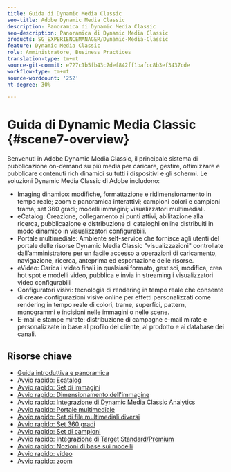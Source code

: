 ```yaml
---
title: Guida di Dynamic Media Classic
seo-title: Adobe Dynamic Media Classic
description: Panoramica di Dynamic Media Classic
seo-description: Panoramica di Dynamic Media Classic
products: SG_EXPERIENCEMANAGER/Dynamic-Media-Classic
feature: Dynamic Media Classic
role: Amministratore, Business Practices
translation-type: tm+mt
source-git-commit: e727c1b5fb43c7def842ff1bafcc8b3ef3437cde
workflow-type: tm+mt
source-wordcount: '252'
ht-degree: 30%

---
```



# Guida di Dynamic Media Classic {#scene7-overview}

Benvenuti in Adobe Dynamic Media Classic, il principale sistema di pubblicazione on-demand su più media per caricare, gestire, ottimizzare e pubblicare contenuti rich dinamici su tutti i dispositivi e gli schermi. Le soluzioni Dynamic Media Classic di Adobe includono:

* Imaging dinamico: modifiche, formattazione e ridimensionamento in tempo reale; zoom e panoramica interattivi; campioni colori e campioni trama; set 360 gradi; modelli immagini; visualizzatori multimediali.
* eCatalog: Creazione, collegamento ai punti attivi, abilitazione alla ricerca, pubblicazione e distribuzione di cataloghi online distribuiti in modo dinamico in visualizzatori configurabili.
* Portale multimediale: Ambiente self-service che fornisce agli utenti del portale delle risorse Dynamic Media Classic &quot;visualizzazioni&quot; controllate dall’amministratore per un facile accesso a operazioni di caricamento, navigazione, ricerca, anteprima ed esportazione delle risorse.
* eVideo: Carica i video finali in qualsiasi formato, gestisci, modifica, crea hot spot e modelli video, pubblica e invia in streaming i visualizzatori video configurabili
* Configuratori visivi: tecnologia di rendering in tempo reale che consente di creare configurazioni visive online per effetti personalizzati come rendering in tempo reale di colori, trame, superfici, pattern, monogrammi e incisioni nelle immagini o nelle scene.
* E-mail e stampe mirate: distribuzione di campagne e-mail mirate e personalizzate in base al profilo del cliente, al prodotto e ai database dei canali.

## Risorse chiave

* [Guida introduttiva e panoramica](/help/dmc-platform-overview.md)
* [Avvio rapido: Ecatalog](/help/quick-start-ecatalog.md)
* [Avvio rapido: Set di immagini](/help/quick-start-image-sets.md)
* [Avvio rapido: Dimensionamento dell&#39;immagine](/help/quick-start-image-sizing.md)
* [Avvio rapido: Integrazione di Dynamic Media Classic Analytics](/help/quick-start-integrating-dmc-analytics.md)
* [Avvio rapido: Portale multimediale](/help/quick-start-media-portal-administration.md)
* [Avvio rapido: Set di file multimediali diversi](/help/quick-start-mixed-media-sets.md)
* [Avvio rapido: Set 360 gradi](/help/quick-start-spin-sets.md)
* [Avvio rapido: Set di campioni](/help/quick-start-swatch-sets.md)
* [Avvio rapido: Integrazione di Target Standard/Premium](/help/quick-start-target-integration.md)
* [Avvio rapido: Nozioni di base sui modelli](/help/quick-start-template-basics.md)
* [Avvio rapido: video](/help/quick-start-video.md)
* [Avvio rapido: zoom](/help/quick-start-zoom.md)

